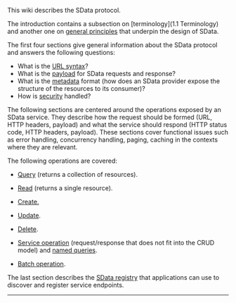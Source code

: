 This wiki describes the SData protocol.

The introduction contains a subsection on
[terminology](1.1 Terminology) and another one on
[general principles](/daisy/sdata/Introduction/663-DSY.html "1.2 General Principles") that underpin the design of
SData.

The first four sections give general information about the SData protocol and
answers the following questions:

*   What is the [URL syntax](/daisy/sdata/AnatomyOfAnSDataURL.html "2  Anatomy of an SData URL")?
*   What is the [payload](/daisy/sdata/AnatomyOfAnSDataFeed.html "3 Anatomy of an SData Feed") for SData requests and
response?
*   What is the [metadata](/daisy/sdata/Metadata.html "4  Metadata") format (how does an SData
provider expose the structure of the resources to its consumer)?
*   How is [security](/daisy/sdata/Security.html "5 Security") handled?

The following sections are centered around the operations exposed by an SData
service. They describe how the request should be formed (URL, HTTP headers,
payload) and what the service should respond (HTTP status code, HTTP headers,
payload). These sections cover functional issues such as error handling,
concurrency handling, paging, caching in the contexts where they are relevant.

The following operations are covered:

*   [Query](/daisy/sdata/Queries.html "6  Queries") (returns a collection of resources).
*   [Read](/daisy/sdata/ReadOperation.html "7 Read Operation") (returns a single resource).
*   [Create. ](/daisy/sdata/CreateOperation.html "8 Create Operation")

*   [Update](/daisy/sdata/UpdateOperation.html "9 Update Operation").
*   [Delete](/daisy/sdata/DeleteOperation.html "10 Delete Operation").
*   [Service operation](/daisy/sdata/ServiceOperations.html "11 Service Operations") (request/response that does not
fit into the CRUD model) and [named queries](/daisy/sdata/596-DSY.html "12 Named Queries").
*   [Batch operation](/daisy/sdata/165-DSY.html "13 Batch Operations").

The last section describes the [SData registry](/daisy/sdata/423-DSY.html "14 SData Registry")
that applications can use to discover and register service endpoints.

* * *
